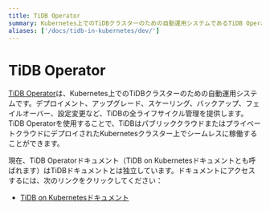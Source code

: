 ```yaml
---
title: TiDB Operator
summary: Kubernetes上でのTiDBクラスターのための自動運用システムであるTiDB Operatorについて学びましょう。
aliases: ['/docs/tidb-in-kubernetes/dev/']
---
```


# TiDB Operator

[TiDB Operator](https://github.com/pingcap/tidb-operator)は、Kubernetes上でのTiDBクラスターのための自動運用システムです。デプロイメント、アップグレード、スケーリング、バックアップ、フェイルオーバー、設定変更など、TiDBの全ライフサイクル管理を提供します。TiDB Operatorを使用することで、TiDBはパブリッククラウドまたはプライベートクラウドにデプロイされたKubernetesクラスター上でシームレスに稼働することができます。

現在、TiDB Operatorドキュメント（TiDB on Kubernetesドキュメントとも呼ばれます）はTiDBドキュメントとは独立しています。ドキュメントにアクセスするには、次のリンクをクリックしてください：

- [TiDB on Kubernetesドキュメント](https://docs.pingcap.com/tidb-in-kubernetes/stable/)